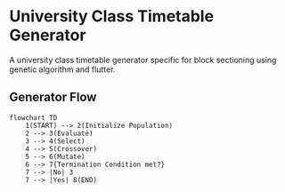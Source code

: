 # University Class Timetable Generator

A university class timetable generator specific for block sectioning using genetic algorithm and flutter.

## Generator Flow

```mermaid
flowchart TD
    1(START) --> 2(Initialize Population)
    2 --> 3(Evaluate)
    3 --> 4(Select)
    4 --> 5(Crossover)
    5 --> 6(Mutate)
    6 --> 7{Termination Condition met?}
    7 --> |No| 3
    7 --> |Yes| 8(END)
```